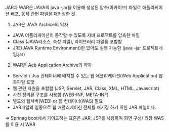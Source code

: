 JAR과 WAR은 JAVA의 java -jar을 이용해 생성된 압축(아카이브) 파일로 애플리케이션 배포, 동작 관현 파일을 패키징한 것<br>

1. JAR은 JAVA Archice의 약자
- JAVA 어플리케이션이 동작할 수 있도록 자바 프로젝트를 압축한 파일
- Class (JAVA리소스, 속성 파일), 라이브러리 파일을 포함함
- JRE(JAVA Runtime Environment)만 있어도 실행 가능함 (java -jar 프로젝트네임.jar)

2. WAR은 Aeb Application Archive의 약자
- Servlet / Jsp 컨테이너에 배치할 수 있는 웹 애플리케이션(Web Application) 압축파일 포맷
- 웹 관련 자원을 포함함 (JSP, Servlet, JAR, Class, XML, HTML, Javascript)
-  사전 정의된 구조를 사용함 (WEB-INF, META-INF)
-  별도의 웹서버(WEB) or 웹 컨테이너(WAS) 필요
-  JAR파일의 일종으로 웹 애플리케이션 전체를 패키징 하기 위한 JAR 파일이다.

=> Sprinag boot에서 가이드하는 표준은 JAR,  JSP를 사용하여 화면 구성/ 외장 WAS를 이용 시 WAR
